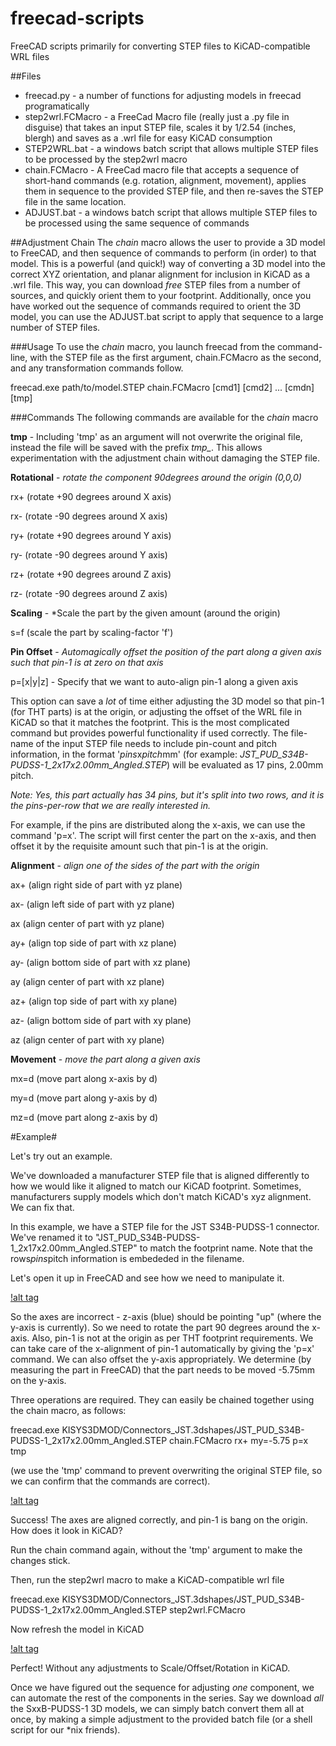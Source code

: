 # freecad-scripts
FreeCAD scripts primarily for converting STEP files to KiCAD-compatible WRL files

##Files
- freecad.py - a number of functions for adjusting models in freecad programatically
- step2wrl.FCMacro - a FreeCad Macro file (really just a .py file in disguise) that takes an input STEP file, scales it by 1/2.54 (inches, blergh) and saves as a .wrl file for easy KiCAD consumption
- STEP2WRL.bat - a windows batch script that allows multiple STEP files to be processed by the step2wrl macro
- chain.FCMacro - A FreeCad macro file that accepts a sequence of short-hand commands (e.g. rotation, alignment, movement), applies them in sequence to the provided STEP file, and then re-saves the STEP file in the same location.
- ADJUST.bat - a windows batch script that allows multiple STEP files to be processed using the same sequence of commands 

##Adjustment Chain
The *chain* macro allows the user to provide a 3D model to FreeCAD, and then sequence of commands to perform (in order) to that model. This is a powerful (and quick!) way of converting a 3D model into the correct XYZ orientation, and planar alignment for inclusion in KiCAD as a .wrl file.
This way, you can download *free* STEP files from a number of sources, and quickly orient them to your footprint.
Additionally, once you have worked out the sequence of commands required to orient the 3D model, you can use the ADJUST.bat script to apply that sequence to a large number of STEP files.

###Usage
To use the *chain* macro, you launch freecad from the command-line, with the STEP file as the first argument, chain.FCMacro as the second, and any transformation commands follow.

freecad.exe path/to/model.STEP chain.FCMacro [cmd1] [cmd2] ... [cmdn] [tmp]

###Commands
The following commands are available for the *chain* macro

**tmp** - Including 'tmp' as an argument will not overwrite the original file, instead the file will be saved with the prefix *tmp_*. This allows experimentation with the adjustment chain without damaging the STEP file.

**Rotational** - *rotate the component 90degrees around the origin (0,0,0)*

rx+ (rotate +90 degrees around X axis)

rx- (rotate -90 degrees around X axis)

ry+ (rotate +90 degrees around Y axis)

ry- (rotate -90 degrees around Y axis)


rz+ (rotate +90 degrees around Z axis)

rz- (rotate -90 degrees around Z axis)

**Scaling** - *Scale the part by the given amount (around the origin)

s=f (scale the part by scaling-factor 'f')

**Pin Offset** - *Automagically offset the position of the part along a given axis such that pin-1 is at zero on that axis*

p=[x|y|z] - Specify that we want to auto-align pin-1 along a given axis

This option can save a *lot* of time either adjusting the 3D model so that pin-1 (for THT parts) is at the origin, or adjusting the offset of the WRL file in KiCAD so that it matches the footprint. This is the most complicated command but provides powerful functionality if used correctly. The file-name of the input STEP file needs to include pin-count and pitch information, in the format '*pins*x*pitch*mm' (for example: *JST_PUD_S34B-PUDSS-1_2x17x2.00mm_Angled.STEP*) will be evaluated as 17 pins, 2.00mm pitch. 

*Note: Yes, this part actually has 34 pins, but it's split into two rows, and it is the pins-per-row that we are really interested in.*

For example, if the pins are distributed along the x-axis, we can use the command 'p=x'. The script will first center the part on the x-axis, and then offset it by the requisite amount such that pin-1 is at the origin.

**Alignment** - *align one of the sides of the part with the origin*

ax+ (align right side of part with yz plane)

ax- (align left side of part with yz plane)

ax  (align center of part with yz plane)

ay+ (align top side of part with xz plane)

ay- (align bottom side of part with xz plane)

ay  (align center of part with xz plane)

az+ (align top side of part with xy plane)

az- (align bottom side of part with xy plane)

az  (align center of part with xy plane)

**Movement** - *move the part along a given axis*

mx=d (move part along x-axis by d)

my=d (move part along y-axis by d)

mz=d (move part along z-axis by d)

#Example#

Let's try out an example.

We've downloaded a manufacturer STEP file that is aligned differently to how we would like it aligned to match our KiCAD footprint. Sometimes, manufacturers supply models which don't match KiCAD's xyz alignment. We can fix that.

In this example, we have a STEP file for the JST S34B-PUDSS-1 connector. We've renamed it to "JST_PUD_S34B-PUDSS-1_2x17x2.00mm_Angled.STEP" to match the footprint name. Note that the rows*pins*pitch information is embededed in the filename.

Let's open it up in FreeCAD and see how we need to manipulate it.

[!alt tag](example/pud_before.png?raw=True "Before")

So the axes are incorrect - z-axis (blue) should be pointing "up" (where the y-axis is currently). So we need to rotate the part 90 degrees around the x-axis. Also, pin-1 is not at the origin as per THT footprint requirements. We can take care of the x-alignment of pin-1 automatically by giving the 'p=x' command. We can also offset the y-axis appropriately. We determine (by measuring the part in FreeCAD) that the part needs to be moved -5.75mm on the y-axis.

Three operations are required. They can easily be chained together using the chain macro, as follows:

freecad.exe KISYS3DMOD/Connectors_JST.3dshapes/JST_PUD_S34B-PUDSS-1_2x17x2.00mm_Angled.STEP chain.FCMacro rx+ my=-5.75 p=x tmp

(we use the 'tmp' command to prevent overwriting the original STEP file, so we can confirm that the commands are correct).

[!alt tag](example/pud_after.png?raw=True "After")

Success! The axes are aligned correctly, and pin-1 is bang on the origin. How does it look in KiCAD?

Run the chain command again, without the 'tmp' argument to make the changes stick.

Then, run the step2wrl macro to make a KiCAD-compatible wrl file

freecad.exe KISYS3DMOD/Connectors_JST.3dshapes/JST_PUD_S34B-PUDSS-1_2x17x2.00mm_Angled.STEP step2wrl.FCMacro

Now refresh the model in KiCAD

[!alt tag](example/pud_kicad.png?raw=True "KiCAD")

Perfect! Without any adjustments to Scale/Offset/Rotation in KiCAD.

Once we have figured out the sequence for adjusting *one* component, we can automate the rest of the components in the series. Say we download *all* the SxxB-PUDSS-1 3D models, we can simply batch convert them all at once, by making a simple adjustment to the provided batch file (or a shell script for our *nix friends).



